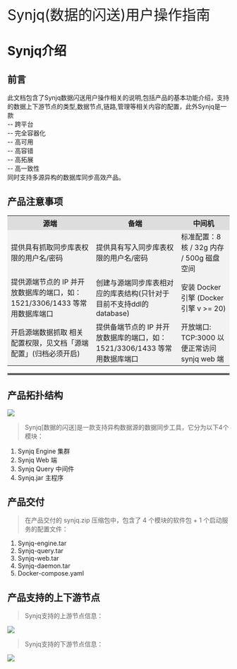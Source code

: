 <font size="6">  Synjq(数据的闪送)用户操作指南</font>

# Synjq介绍
## 前言
此文档包含了Synjq数据闪送用户操作相关的说明,包括产品的基本功能介绍，支持的数据上下游节点的类型,数据节点,链路,管理等相关内容的配置，此外Synjq是一款</br>-- 跨平台</br>-- 完全容器化</br>-- 高可用</br>-- 高容错</br>-- 高拓展</br>-- 高一致性</br>同时支持多源异构的数据库同步高效产品。</br>
## 产品注意事项

<table style="background-color: #f2f2f2;" >
<tr style="background-color: #ddd;">
<th>源端</th>
<th>备端</th>
<th>中间机</th>
</tr>
<tr>
<td>提供具有抓取同步库表权限的用户名/密码</td>
<td>提供具有写入同步库表权限的用户名/密码</td>
<td>标准配置：8核 / 32g 内存 / 500g 磁盘空间</td>
</tr>
<tr>
<td>提供源端节点的 IP 并开放数据库的端口，如：1521/3306/1433 等常用数据库端口</td>
<td>创建与源端同步库表相对应的库表结构(只针对于目前不支持ddl的database)</td>
<td>安装 Docker 引擎 (Docker 引擎  v >= 20)</td>
</tr>
<tr>
<td>开启源端数据抓取 相关配置权限，见文档「源端配置」(归档必须开启)</td>
<td>提供备端节点的 IP 并开放数据库的端口，如：1521/3306/1433 等常用数据库端口</td>
<td>开放端口: TCP:3000 以便正常访问 synjq web 端</td>
</tr>
</table>

<hr style="border: 2px solid grey;">


## 产品拓扑结构

![](https://image-1302181629.cos.ap-beijing.myqcloud.com/synjq-%E6%8B%93%E6%89%91%E7%BB%93%E6%9E%84.png)</br>

>Synjq[数据的闪送]是一款支持异构数据源的数据同步工具，它分为以下4个模块：</font>

1. Synjq Engine 集群</br>
2. Synjq Web 端</br>
3. Synjq Query 中间件 </br>
4. Synjq.jar 主程序 </br>

## 产品交付
>在产品交付的 synjq.zip 压缩包中，包含了 4 个模块的软件包 + 1 个启动服务的配置文件：
1. Synjq-engine.tar
2. Synjq-query.tar
3. Synjq-web.tar
4. Synjq-daemon.tar
5. Docker-compose.yaml

## 产品支持的上下游节点
>Synjq支持的上游节点信息：

![](https://image-1302181629.cos.ap-beijing.myqcloud.com/synjq--%E4%B8%8A%E6%B8%B8%E8%8A%82%E7%82%B9.png)

>Synjq支持的下游节点信息：

![](https://image-1302181629.cos.ap-beijing.myqcloud.com/synjq--%E4%B8%8B%E6%B8%B8%E8%8A%82%E7%82%B9.png)




